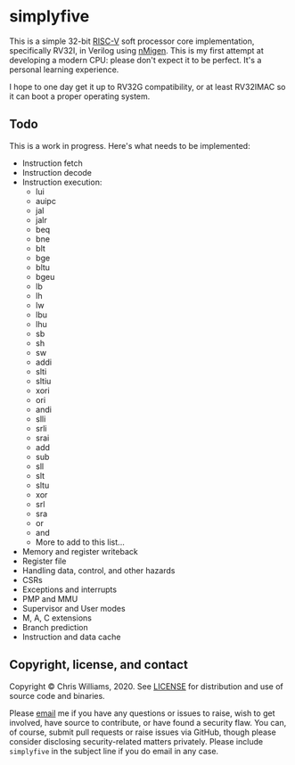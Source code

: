 # simplyfive

This is a simple 32-bit [RISC-V](https://riscv.org/specifications/) soft processor core implementation, specifically RV32I, in Verilog using [nMigen](https://github.com/m-labs/nmigen). This is my first attempt at developing a modern CPU: please don't expect it to be perfect. It's a personal learning experience.

I hope to one day get it up to RV32G compatibility, or at least RV32IMAC so it can boot a proper operating system.

## Todo

This is a work in progress. Here's what needs to be implemented:
* Instruction fetch
* Instruction decode
* Instruction execution:
  * lui
  * auipc
  * jal
  * jalr
  * beq
  * bne
  * blt
  * bge
  * bltu
  * bgeu
  * lb
  * lh
  * lw
  * lbu
  * lhu
  * sb
  * sh
  * sw
  * addi
  * slti
  * sltiu
  * xori
  * ori
  * andi
  * slli
  * srli
  * srai
  * add
  * sub
  * sll
  * slt
  * sltu
  * xor
  * srl
  * sra
  * or
  * and
  * More to add to this list...
* Memory and register writeback
* Register file
* Handling data, control, and other hazards
* CSRs
* Exceptions and interrupts
* PMP and MMU
* Supervisor and User modes
* M, A, C extensions
* Branch prediction
* Instruction and data cache

## Copyright, license, and contact

Copyright &copy; Chris Williams, 2020. See [LICENSE](https://github.com/diodesign/simplyfive/blob/master/LICENSE) for distribution and use of source code and binaries.

Please [email](mailto:diodesign@tuta.io) me if you have any questions or issues to raise, wish to get involved, have source to contribute, or have found a security flaw. You can, of course, submit pull requests or raise issues via GitHub, though please consider disclosing security-related matters privately. Please include `simplyfive` in the subject line if you do email in any case.
